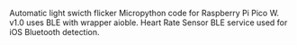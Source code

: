 Automatic light swicth flicker Micropython code for Raspberry Pi Pico W.
v1.0 uses BLE with wrapper aioble.
Heart Rate Sensor BLE service used for iOS Bluetooth detection.
